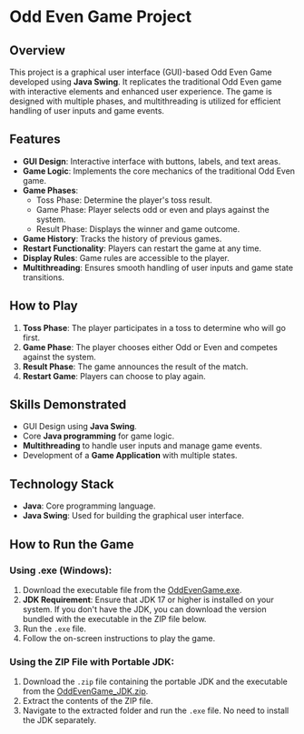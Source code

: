 # Odd Even Game Project

## Overview
This project is a graphical user interface (GUI)-based Odd Even Game developed using **Java Swing**. It replicates the traditional Odd Even game with interactive elements and enhanced user experience. The game is designed with multiple phases, and multithreading is utilized for efficient handling of user inputs and game events.

## Features
- **GUI Design**: Interactive interface with buttons, labels, and text areas.
- **Game Logic**: Implements the core mechanics of the traditional Odd Even game.
- **Game Phases**: 
  - Toss Phase: Determine the player's toss result.
  - Game Phase: Player selects odd or even and plays against the system.
  - Result Phase: Displays the winner and game outcome.
- **Game History**: Tracks the history of previous games.
- **Restart Functionality**: Players can restart the game at any time.
- **Display Rules**: Game rules are accessible to the player.
- **Multithreading**: Ensures smooth handling of user inputs and game state transitions.

## How to Play
1. **Toss Phase**: The player participates in a toss to determine who will go first.
2. **Game Phase**: The player chooses either Odd or Even and competes against the system.
3. **Result Phase**: The game announces the result of the match.
4. **Restart Game**: Players can choose to play again.

## Skills Demonstrated
- GUI Design using **Java Swing**.
- Core **Java programming** for game logic.
- **Multithreading** to handle user inputs and manage game events.
- Development of a **Game Application** with multiple states.

## Technology Stack
- **Java**: Core programming language.
- **Java Swing**: Used for building the graphical user interface.

## How to Run the Game
### Using .exe (Windows):
1. Download the executable file from the [OddEvenGame.exe](https://github.com/jayantaonweb/OddEvenGame/blob/main/OddEvenGame.exe).
2. **JDK Requirement**: Ensure that JDK 17 or higher is installed on your system. If you don't have the JDK, you can download the version bundled with the executable in the ZIP file below.
3. Run the `.exe` file.
4. Follow the on-screen instructions to play the game.

### Using the ZIP File with Portable JDK:
1. Download the `.zip` file containing the portable JDK and the executable from the [OddEvenGame_JDK.zip](https://github.com/jayantaonweb/OddEvenGame/releases/download/v1.0/OddEvenGame.zip).
2. Extract the contents of the ZIP file.
3. Navigate to the extracted folder and run the `.exe` file. No need to install the JDK separately.
